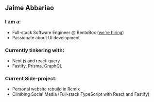 ## Jaime Abbariao

### I am a:

* Full-stack Software Engineer @ BentoBox ([we're hiring](https://getbento.com/careers/))
* Passionate about UI development

### Currently tinkering with:

* Next.js and react-query
* Fastify, Prisma, GraphQL

### Current Side-project:

* Personal website rebuild in Remix
* Climbing Social Media (Full-stack TypeScript with React and Fastify)
